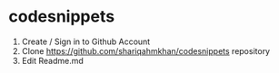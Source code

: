 # codesnippets

1. Create / Sign in to Github Account
2. Clone https://github.com/shariqahmkhan/codesnippets repository
3. Edit Readme.md 
